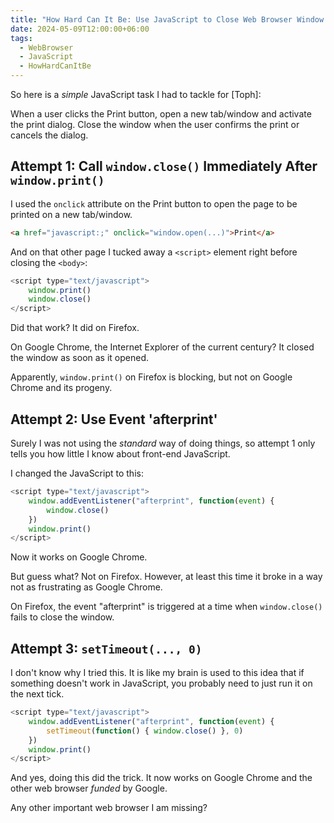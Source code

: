```yaml
---
title: "How Hard Can It Be: Use JavaScript to Close Web Browser Window After Print"
date: 2024-05-09T12:00:00+06:00
tags:
  - WebBrowser
  - JavaScript
  - HowHardCanItBe
---
```


So here is a _simple_ JavaScript task I had to tackle for [Toph]:

When a user clicks the Print button, open a new tab/window and activate the print dialog. Close the window when the user confirms the print or cancels the dialog.

## Attempt 1: Call `window.close()` Immediately After `window.print()`

I used the `onclick` attribute on the Print button to open the page to be printed on a new tab/window.

``` html
<a href="javascript:;" onclick="window.open(...)">Print</a>
```

And on that other page I tucked away a `<script>` element right before closing the `<body>`:

``` js
<script type="text/javascript">
    window.print()
    window.close()
</script>
```

Did that work? It did on Firefox.

On Google Chrome, the Internet Explorer of the current century? It closed the window as soon as it opened.

Apparently, `window.print()` on Firefox is blocking, but not on Google Chrome and its progeny.

## Attempt 2: Use Event 'afterprint'

Surely I was not using the _standard_ way of doing things, so attempt 1 only tells you how little I know about front-end JavaScript.

I changed the JavaScript to this:

``` js
<script type="text/javascript">
    window.addEventListener("afterprint", function(event) {
        window.close()
    })
    window.print()
</script>
```

Now it works on Google Chrome.

But guess what? Not on Firefox. However, at least this time it broke in a way not as frustrating as Google Chrome.

On Firefox, the event "afterprint" is triggered at a time when `window.close()` fails to close the window.

## Attempt 3: `setTimeout(..., 0)`

I don't know why I tried this. It is like my brain is used to this idea that if something doesn't work in JavaScript, you probably need to just run it on the next tick.

``` js
<script type="text/javascript">
    window.addEventListener("afterprint", function(event) {
        setTimeout(function() { window.close() }, 0)
    })
    window.print()
</script>
```

And yes, doing this did the trick. It now works on Google Chrome and the other web browser _funded_ by Google.

Any other important web browser I am missing?
